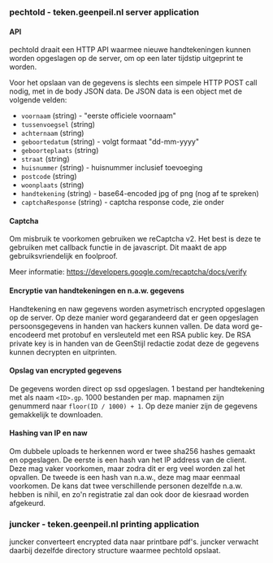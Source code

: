 
### pechtold - teken.geenpeil.nl server application

#### API

pechtold draait een HTTP API waarmee nieuwe handtekeningen kunnen worden opgeslagen op de server, om op een later tijdstip uitgeprint te worden.

Voor het opslaan van de gegevens is slechts een simpele HTTP POST call nodig, met in de body JSON data. De JSON data is een object met de volgende velden:

 - `voornaam` (string) - "eerste officiele voornaam"
 - `tussenvoegsel` (string)
 - `achternaam` (string)
 - `geboortedatum` (string) - volgt formaat "dd-mm-yyyy"
 - `geboorteplaats` (string)
 - `straat` (string)
 - `huisnummer` (string) - huisnummer inclusief toevoeging
 - `postcode` (string)
 - `woonplaats` (string)
 - `handtekening` (string) - base64-encoded jpg of png (nog af te spreken)
 - `captchaResponse` (string) - captcha response code, zie onder

#### Captcha

Om misbruik te voorkomen gebruiken we reCaptcha v2. Het best is deze te gebruiken met callback functie in de javascript. Dit maakt de app gebruiksvriendelijk en foolproof.

Meer informatie: https://developers.google.com/recaptcha/docs/verify

#### Encryptie van handtekeningen en n.a.w. gegevens

Handtekening en naw gegevens worden asymetrisch encrypted opgeslagen op de server. Op deze manier word gegarandeerd dat er geen opgeslagen persoonsgegevens in handen van hackers kunnen vallen.
De data word ge-encodeerd met protobuf en versleuteld met een RSA public key. De RSA private key is in handen van de GeenStijl redactie zodat deze de gegevens kunnen decrypten en uitprinten.

#### Opslag van encrypted gegevens

De gegevens worden direct op ssd opgeslagen. 1 bestand per handtekening met als naam `<ID>.gp`. 1000 bestanden per map. mapnamen zijn genummerd naar `floor(ID / 1000) + 1`.
Op deze manier zijn de gegevens gemakkelijk te downloaden.

#### Hashing van IP en naw

Om dubbele uploads te herkennen word er twee sha256 hashes gemaakt en opgeslagen. De eerste is een hash van het IP address van de client. Deze mag vaker voorkomen, maar zodra dit er erg veel worden zal het opvallen. De tweede is een hash van n.a.w., deze mag maar eenmaal voorkomen. De kans dat twee verschillende personen dezelfde n.a.w. hebben is nihil, en zo'n registratie zal dan ook door de kiesraad worden afgekeurd.


### juncker - teken.geenpeil.nl printing application

juncker converteert encrypted data naar printbare pdf's. juncker verwacht daarbij dezelfde directory structure waarmee pechtold opslaat.